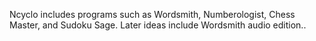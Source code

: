 Ncyclo includes programs such as Wordsmith, Numberologist, Chess Master, and Sudoku Sage. Later ideas include Wordsmith audio edition..